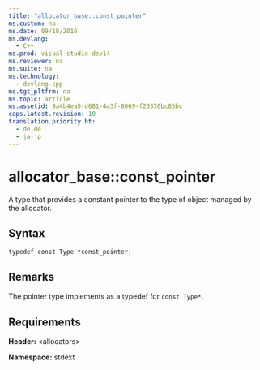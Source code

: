 ```yaml
---
title: "allocator_base::const_pointer"
ms.custom: na
ms.date: 09/18/2016
ms.devlang: 
  - C++
ms.prod: visual-studio-dev14
ms.reviewer: na
ms.suite: na
ms.technology: 
  - devlang-cpp
ms.tgt_pltfrm: na
ms.topic: article
ms.assetid: 9a4b4ea5-d681-4a3f-8069-f20370bc05bc
caps.latest.revision: 10
translation.priority.ht: 
  - de-de
  - ja-jp
---
```

# allocator_base::const_pointer
A type that provides a constant pointer to the type of object managed by the allocator.  
  
## Syntax  
  
```  
typedef const Type *const_pointer;  
```  
  
## Remarks  
 The pointer type implements  as a typedef for `const Type*`.  
  
## Requirements  
 **Header:** <allocators\>  
  
 **Namespace:** stdext